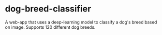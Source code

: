 # dog-breed-classifier
A web-app that uses a deep-learning model to classify a dog's breed based on image. Supports 120 different dog breeds.
